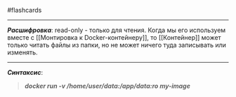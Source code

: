 #flashcards
***
***Расшифровка***: read-only - только для чтения.
Когда мы его используем вместе с [[Монтировка к Docker-контейнеру]], то [[Контейнер]] может только читать файлы из папки, но не может ничего туда записывать или изменять.
***
***Синтаксис***:
>***docker run -v /home/user/data:/app/data:ro my-image***
<!--SR:!2025-10-06,7,250-->